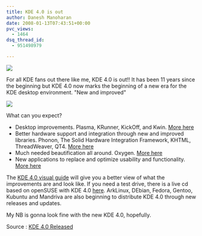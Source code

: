 ```yaml
---
title: KDE 4.0 is out
author: Danesh Manoharan
date: 2008-01-13T07:43:51+00:00
pvc_views:
  - 1464
dsq_thread_id:
  - 951498979

---
```

![](http://farm3.static.flickr.com/2382/2188278385_11c6736c50.jpg)

For all KDE fans out there like me, KDE 4.0 is out!! It has been 11 years since the beginning but KDE 4.0 now marks the beginning of a new era for the KDE desktop environment. "New and improved"

![](http://farm3.static.flickr.com/2134/2188335217_2d8f80e93e_o.jpg)

<!--more--> What can you expect?

  * Desktop improvements. Plasma, KRunner, KickOff, and Kwin. [More here][1]
  * Better hardware support and integration through new and improved libraries. Phonon, The Solid Hardware Integration Framework, KHTML, ThreadWeaver, QT4. [More here][2]
  * Much needed beautification all around. Oxygen. [More here][3]
  * New applications to replace and optimize usability and functionality. [More here][4]

The [KDE 4.0 visual guide][5] will give you a better view of what the improvements are and look like. If you need a test drive, there is a live cd based on openSUSE with KDE 4.0 [here][6]. ArkLinux, DEbian, Fedora, Gentoo, Kubuntu and Mandriva are also beginning to distribute KDE 4.0 through new releases and updates.

My NB is gonna look fine with the new KDE 4.0, hopefully.

Source : [KDE 4.0 Released][2]

 [1]: http://www.kde.org/announcements/4.0/desktop.php
 [2]: http://www.kde.org/announcements/4.0/
 [3]: http://oxygen-icons.org/
 [4]: http://www.kde.org/announcements/4.0/applications.php
 [5]: http://www.kde.org/announcements/4.0/guide.php
 [6]: http://home.kde.org/~binner/kde-four-live/